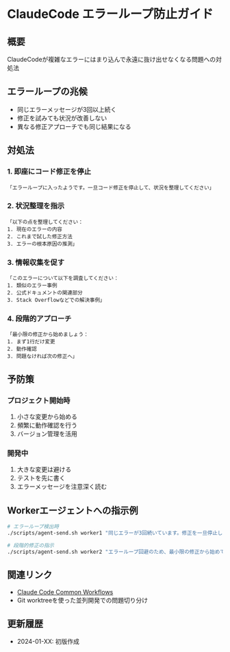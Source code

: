 # ClaudeCode エラーループ防止ガイド

## 概要
ClaudeCodeが複雑なエラーにはまり込んで永遠に抜け出せなくなる問題への対処法

## エラーループの兆候
- 同じエラーメッセージが3回以上続く
- 修正を試みても状況が改善しない
- 異なる修正アプローチでも同じ結果になる

## 対処法

### 1. 即座にコード修正を停止
```
「エラーループに入ったようです。一旦コード修正を停止して、状況を整理してください」
```

### 2. 状況整理を指示
```
「以下の点を整理してください：
1. 現在のエラーの内容
2. これまで試した修正方法
3. エラーの根本原因の推測」
```

### 3. 情報収集を促す
```
「このエラーについて以下を調査してください：
1. 類似のエラー事例
2. 公式ドキュメントの関連部分
3. Stack Overflowなどでの解決事例」
```

### 4. 段階的アプローチ
```
「最小限の修正から始めましょう：
1. まず1行だけ変更
2. 動作確認
3. 問題なければ次の修正へ」
```

## 予防策

### プロジェクト開始時
1. 小さな変更から始める
2. 頻繁に動作確認を行う
3. バージョン管理を活用

### 開発中
1. 大きな変更は避ける
2. テストを先に書く
3. エラーメッセージを注意深く読む

## Workerエージェントへの指示例

```bash
# エラーループ検出時
./scripts/agent-send.sh worker1 "同じエラーが3回続いています。修正を一旦停止し、エラーの根本原因を分析してください"

# 段階的修正の指示
./scripts/agent-send.sh worker2 "エラーループ回避のため、最小限の修正から始めてください。まず1つの関数のみ修正して動作確認をお願いします"
```

## 関連リンク
- [Claude Code Common Workflows](https://docs.anthropic.com/en/docs/claude-code/common-workflows)
- Git worktreeを使った並列開発での問題切り分け

## 更新履歴
- 2024-01-XX: 初版作成